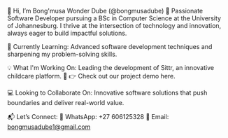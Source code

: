 👋 Hi, I’m Bong'musa Wonder Dube (@bongmusadube)
🚀 Passionate Software Developer pursuing a BSc in Computer Science at the University of Johannesburg. I thrive at the intersection of technology and innovation, always eager to build impactful solutions.

🌱 Currently Learning: Advanced software development techniques and sharpening my problem-solving skills.

💡 What I'm Working On:
Leading the development of Sittr, an innovative childcare platform. 🧸
👉 Check out our project demo here.

💻 Looking to Collaborate On: Innovative software solutions that push boundaries and deliver real-world value.

📬 Let’s Connect:
📱 WhatsApp: +27 606125328
📧 Email: bongmusadube1@gmail.com
